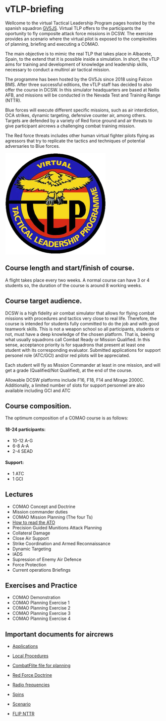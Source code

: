 # vTLP-briefing
Wellcome to the virtual Tactical Leadership Program pages hosted by the spanish squadron [GV5JS](http://foro.gv5js.com/). Virtual TLP offers to the participants the oportunity to fly composite attack force missions in DCSW. The exercise provides an scenario where the virtual pilot is exposed to the complexities of planning, briefing and executing a  COMAO.

The main objective is to mimic the real TLP that takes place in Albacete, Spain, to the extend that it is possible inside a simulation. In short, the vTLP aims for training and development of knowledge and leadership skills, necessary to conduct a multirol air tactical mission.

The programme has been hosted by the GV5Js since 2018 using Falcon BMS. After three successful editions, the vTLP staff has decided to also offer the course in DCSW. In this simulator headquarters are based at Nellis AFB, and missions will be conducted in the Nevada Test and Training Range (NTTR).
 
Blue forces will execute different specific missions, such as air interdiction, OCA strikes, dynamic targeting, defensive counter air, among others. Targets are defended by a variety of Red force ground and air threats to give participant aircrews a challenging combat training mission.
 
The Red force threats includes other human virtual fighter pilots flying as agressors that try to replicate the tactics and techniques of potential adversaries to Blue forces.


![](Images/vTLPlogo.png)

## Course length and start/finish of course.

A flight takes place every two weeks. A normal course can have 3 or 4 students so, the duration of the course is around 8 working weeks.

## Course target audience.

DCSW is a high fidelity air combat simulator that allows for flying combat missions with procedures and tactics very close to real life. Therefore, the course is
 intended for students fully committed to do  the job and with good teamwork skills. This is not a weapon school so all participants, students or not, must have a deep knowledge 
 of the chosen platform. That is, beeing what usually squadrons call Combat Ready or Mission Qualified. In this sense, acceptance priority is for squadrons that
 present at least one student with its corresponding evaluator. Submitted applications for support personel role (ATC/GCI) and/or red pilots will be appreciated.


 Each student will fly as Mission Commander at least in one mission, and will get a grade (Qualified/Not Qualified), at the end of the course. 
 
 Allowable DCSW platforms include F16, F18, F14 and Mirage 2000C. Additionally, a limited number of slots for support personnel are also available including GCI and ATC 

## Course composition.

The optimum composition of a COMAO course is as follows:

#### 18-24  participants:
- 10-12 A-G
- 6-8 A-A
- 2-4 SEAD

#### Support:
- 1 ATC
- 1 GCI

## Lectures
- COMAO Concept and Doctrine
- Mission commander duties
- COMAO Mission Planning (The four Ts)
- [How to read the ATO](./docs/Lectures/ATO.md)
- Precision Guided Munitions Attack Planning
- Collateral Damage
- Close Air Support
- Strike Coordination and Armed Reconnaissance
- Dynamic Targeting
- IADS
- Supression of Enemy Air Defence
- Force Protection
- Current operations Briefings

## Exercises and Practice
- COMAO Demonstration
- COMAO Planning Exercise 1
- COMAO Planning Exercise 2
- COMAO Planning Exercise 3
- COMAO Planning Exercise 4


## Important documents for aircrews
* [Applications](./docs/external.md)

* [Local Procedures](./docs/LocalProcedures.md)

* [CombatFlite file for planning](files/vRFCombatFlite.cf)

* [Red Force Doctrine](./docs/RedDoctrine.md)

* [Radio frequencies](./docs/freqs.md)

* [Spins](files/spins.pdf)

* [Scenario](./docs/scenario.md)

* [FLIP NTTR](files/476vFGFlightInfoPubNevada.pdf)


